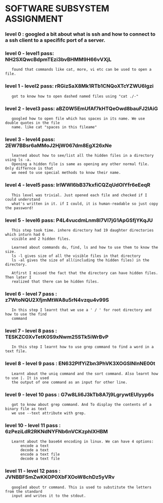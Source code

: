 # SOFTWARE SUBSYSTEM ASSIGNMENT


### level 0 : googled a bit about what is ssh and how to connect to a ssh client to a specififc port of a server.

### level 0 - level1 pass: NH2SXQwcBdpmTEzi3bvBHMM9H66vVXjL

	   found that commands like cat, more, vi etc can be used to open a file.

### level 1 - level2 pass: rRGizSaX8Mk1RTb1CNQoXTcYZWU6lgzi

	   got to know how to open dashed named files using "cat ./-"

### level 2 - level3 pass: aBZ0W5EmUfAf7kHTQeOwd8bauFJ2lAiG

	   googled how to open file which has spaces in its name. We use double quotes in the file
	   name. like cat "spaces in this fileame"

### level 3 - level4 pass: 2EW7BBsr6aMMoJ2HjW067dm8EgX26xNe

	   learned about how to see/list all the hidden files in a directory using ls -a.
	   Opening a hidden file is same as opening any other normal file. Only differnce is that 
	   we need to use special methods to know their name. 

### level 4 - level5 pass: lrIWWI6bB37kxfiCQZqUdOIYfr6eEeqR

	   This level was trivial. Just opened each file and checked if I could understand
	   what's written in it. if I could, it is human-readable so just copy the password! 

### level 5 - level6 pass: P4L4vucdmLnm8I7Vl7jG1ApGSfjYKqJU

	   This step took time. inhere directory had 19 daughter directories which inturn had 6 
	   visible and 2 hidden files.
	
	   Learned about commands du, find, ls and how to use them to know the size.
	   ls -l gives size of all the visible files in that directory
	   ls -al gives the size of all(including the hidden files) in the directory.
	
	   Atfirst I missed the fact that the directory can have hidden files. Then later I 
	   realized that there can be hidden files.
	
### level 6 - level 7 pass : z7WtoNQU2XfjmMtWA8u5rN4vzqu4v99S

	   In this step I learnt that we use a ' / ' for root directory and how to use the find 
	   command
	
### level 7 - level 8 pass : TESKZC0XvTetK0S9xNwm25STk5iWrBvP

	   In this step I learnt how to use grep command to find a word in a text file.
	
### level 8 - level 9 pass : EN632PlfYiZbn3PhVK3XOGSlNInNE00t

	   Learnt about the uniq command and the sort command. Also learnt how to use |. It is used
	   the output of one command as an input for other line.
	
### level 9 - level 10 pass : G7w8LIi6J3kTb8A7j9LgrywtEUlyyp6s
	
	   got to know about grep command. And To display the contents of a binary file as text
	   we use --text attribute with grep.
	
### level 10 - level 11 pass : 6zPeziLdR2RKNdNYFNb6nVCKzphlXHBM

	   Learnt about the base64 encoding in linux. We can have 4 options:
		   encode a text
		   decode a text
		   encode a text file
		   decode a text file
	
### level 11 - level 12 pass : JVNBBFSmZwKKOP0XbFXOoW8chDz5yVRv

	   googled about tr command. This is used to substitute the letters from the standard 
	   input and writes it to the stdout.



